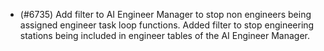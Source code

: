 - (#6735) Add filter to AI Engineer Manager to stop non engineers being assigned engineer task loop functions. Added filter to stop engineering stations being included in engineer tables of the AI Engineer Manager.